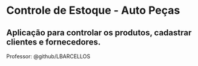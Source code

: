 # Controle de Estoque - Auto Peças

## Aplicação para controlar os produtos, cadastrar clientes e fornecedores.

Professor: @github/LBARCELLOS

